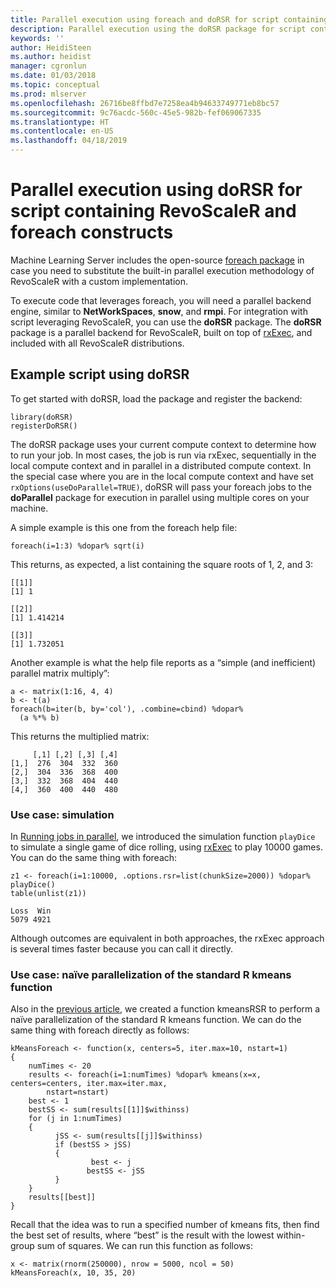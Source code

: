 ```yaml
---
title: Parallel execution using foreach and doRSR for script containing RevoScaleR and foreach constructs
description: Parallel execution using the doRSR package for script containing RevoScaleR and foreach constructs.
keywords: ''
author: HeidiSteen
ms.author: heidist
manager: cgronlun
ms.date: 01/03/2018
ms.topic: conceptual
ms.prod: mlserver
ms.openlocfilehash: 26716be8ffbd7e7258ea4b94633749771eb8bc57
ms.sourcegitcommit: 9c76acdc-560c-45e5-982b-fef069067335
ms.translationtype: HT
ms.contentlocale: en-US
ms.lasthandoff: 04/18/2019
---
```

# <a name="parallel-execution-using-dorsr-for-script-containing-revoscaler-and-foreach-constructs"></a>Parallel execution using doRSR for script containing RevoScaleR and foreach constructs

Machine Learning Server includes the open-source [foreach package](https://CRAN.R-project.org/package=foreach) in case you need to substitute the built-in parallel execution methodology of RevoScaleR with a custom implementation. 

To execute code that leverages foreach, you will need a parallel backend engine, similar to **NetWorkSpaces**, **snow**, and **rmpi**. For integration with script leveraging RevoScaleR, you can use the **doRSR** package. The **doRSR** package is a parallel backend for RevoScaleR, built on top of [rxExec](../r-reference/revoscaler/rxexec.md), and included with all RevoScaleR distributions.

## <a name="example-script-using-dorsr"></a>Example script using doRSR

To get started with doRSR, load the package and register the backend:

    library(doRSR)
    registerDoRSR()

The doRSR package uses your current compute context to determine how to run your job. In most cases, the job is run via rxExec, sequentially in the local compute context and in parallel in a distributed compute context. In the special case where you are in the local compute context and have set `rxOptions(useDoParallel=TRUE)`, doRSR will pass your foreach jobs to the **doParallel** package for execution in parallel using multiple cores on your machine.

A simple example is this one from the foreach help file:

    foreach(i=1:3) %dopar% sqrt(i)

This returns, as expected, a list containing the square roots of 1, 2, and 3:

    [[1]]
    [1] 1

    [[2]]
    [1] 1.414214

    [[3]]
    [1] 1.732051

Another example is what the help file reports as a “simple (and inefficient) parallel matrix multiply”:

    a <- matrix(1:16, 4, 4)
    b <- t(a)
    foreach(b=iter(b, by='col'), .combine=cbind) %dopar%
      (a %*% b)

This returns the multiplied matrix:

         [,1] [,2] [,3] [,4]
    [1,]  276  304  332  360
    [2,]  304  336  368  400
    [3,]  332  368  404  440
    [4,]  360  400  440  480

### <a name="use-case-simulation"></a>Use case: simulation

In [Running jobs in parallel](how-to-revoscaler-distributed-computing-parallel-jobs.md), we introduced the simulation function `playDice` to simulate a single game of dice rolling, using [rxExec](../r-reference/revoscaler/rxexec.md) to play 10000 games. You can do the same thing with foreach:

    z1 <- foreach(i=1:10000, .options.rsr=list(chunkSize=2000)) %dopar% playDice()
    table(unlist(z1))       

    Loss  Win
    5079 4921

Although outcomes are equivalent in both approaches, the rxExec approach is several times faster because you can call it directly.

### <a name="use-case-nave-parallelization-of-the-standard-r-kmeans-function"></a>Use case: naïve parallelization of the standard R kmeans function

Also in the [previous article](how-to-revoscaler-distributed-computing-parallel-jobs.md), we created a function kmeansRSR to perform a naïve parallelization of the standard R kmeans function. We can do the same thing with foreach directly as follows:

    kMeansForeach <- function(x, centers=5, iter.max=10, nstart=1)
    {
        numTimes <- 20
        results <- foreach(i=1:numTimes) %dopar% kmeans(x=x, centers=centers, iter.max=iter.max,
            nstart=nstart)
        best <- 1
        bestSS <- sum(results[[1]]$withinss)
        for (j in 1:numTimes)
        {
              jSS <- sum(results[[j]]$withinss)
              if (bestSS > jSS)
              {
                      best <- j
                     bestSS <- jSS
              }
        }
        results[[best]]
    }

Recall that the idea was to run a specified number of kmeans fits, then find the best set of results, where “best” is the result with the lowest within-group sum of squares. We can run this function as follows:

    x <- matrix(rnorm(250000), nrow = 5000, ncol = 50)
    kMeansForeach(x, 10, 35, 20)

